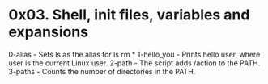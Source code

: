 # 0x03. Shell, init files, variables and expansions
0-alias - Sets ls as the alias for ls rm *
1-hello_you - Prints hello user, where user is the current Linux user.
2-path - The script adds /action to the PATH.
3-paths - Counts the number of directories in the PATH.
